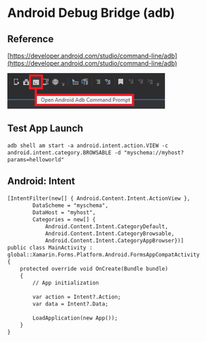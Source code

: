 # Android Debug Bridge (adb)
## Reference
[https://developer.android.com/studio/command-line/adb](https://developer.android.com/studio/command-line/adb)

![img](asset01.png)

## Test App Launch
```
adb shell am start -a android.intent.action.VIEW -c android.intent.category.BROWSABLE -d "myschema://myhost?params=helloworld"
```

## Android: Intent
```
[IntentFilter(new[] { Android.Content.Intent.ActionView },
        DataScheme = "myschema",
        DataHost = "myhost",
        Categories = new[] {
            Android.Content.Intent.CategoryDefault,
            Android.Content.Intent.CategoryBrowsable,
            Android.Content.Intent.CategoryAppBrowser})]
public class MainActivity : global::Xamarin.Forms.Platform.Android.FormsAppCompatActivity
{
	protected override void OnCreate(Bundle bundle)
	{
		// App initialization

		var action = Intent?.Action;
		var data = Intent?.Data;

		LoadApplication(new App());
	}
}
```
